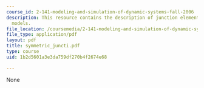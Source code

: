 ```yaml
---
course_id: 2-141-modeling-and-simulation-of-dynamic-systems-fall-2006
description: This resource contains the description of junction elements in network
  models.
file_location: /coursemedia/2-141-modeling-and-simulation-of-dynamic-systems-fall-2006/1b2d5601a3e3da759df270b4f2674e68_symmetric_juncti.pdf
file_type: application/pdf
layout: pdf
title: symmetric_juncti.pdf
type: course
uid: 1b2d5601a3e3da759df270b4f2674e68

---
```

None